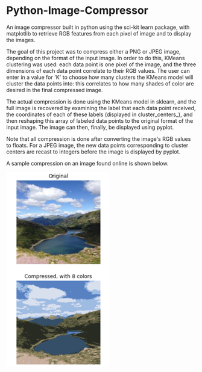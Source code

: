 # Python-Image-Compressor

An image compressor built in python using the sci-kit learn package, with matplotlib to retrieve RGB features from each pixel of image and to display
the images. 

The goal of this project was to compress either a PNG or JPEG image, depending on the format of the input image. In order to do this, KMeans clustering was
used: each data point is one pixel of the image, and the three dimensions of each data point correlate to their RGB values.
The user can enter in a value for 'K' to choose how many clusters the KMeans model will cluster the data points into: this correlates to how many shades of
color are desired in the final compressed image.

The actual compression is done using the KMeans model in sklearn, and the full image is recovered by examining the label that each data point received, the coordinates
of each of these labels (displayed in cluster_centers_), and then reshaping this array of labeled data points to the original format of the input image. The image can
then, finally, be displayed using pyplot.

Note that all compression is done after converting the image's RGB values to floats. For a JPEG image, the new data points corresponding to cluster centers are
recast to integers before the image is displayed by pyplot.

A sample compression on an image found online is shown below.


![Alt text](https://github.com/rshbabdulvahid/Python-Image-Compressor/blob/master/Compression.PNG)
